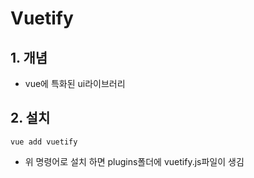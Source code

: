 # Vuetify
## 1. 개념
* vue에 특화된 ui라이브러리

## 2. 설치
```
vue add vuetify
```
* 위 명령어로 설치 하면 plugins폴더에 vuetify.js파일이 생김
